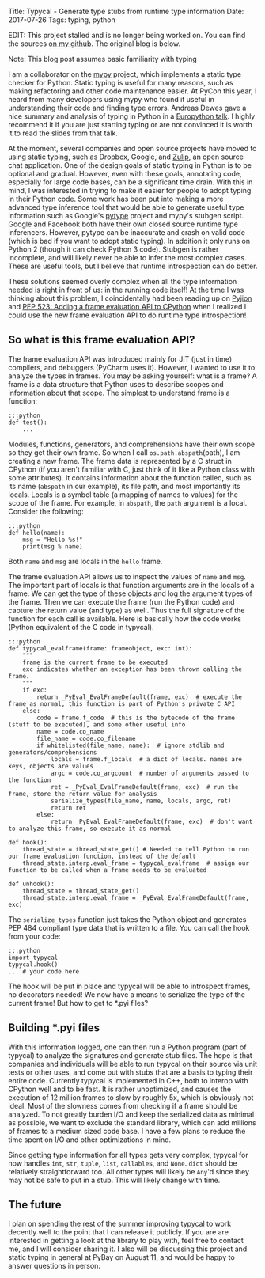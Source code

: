 Title: Typycal - Generate type stubs from runtime type information
Date: 2017-07-26
Tags: typing, python

EDIT: This project stalled and is no longer being worked on. You can find the sources [on my github](https://github.com/emmatyping/typycal). The original blog is below.

Note: This blog post assumes basic familiarity with typing

I am a collaborator on the [mypy](http://mypy-lang.org) project, which implements a static type checker for Python. Static typing is useful for many reasons, such as making refactoring and other code maintenance easier. At PyCon this year, I heard from many developers using mypy who found it useful in understanding their code and finding type errors. Andreas Dewes gave a nice summary and analysis of typing in Python in a [Europython talk](https://www.slideshare.net/japh44/type-annotations-in-python-whats-whys-and-wows). I highly recommend it if you are just starting typing or are not convinced it is worth it to read the slides from that talk.

At the moment, several companies and open source projects have moved to using static typing, such as Dropbox, Google, and [Zulip](https://zulip.org/), an open source chat application. One of the design goals of static typing in Python is to be optional and gradual. However, even with these goals, annotating code, especially for large code bases, can be a significant time drain. With this in mind, I was interested in trying to make it easier for people to adopt typing in their Python code. Some work has been put into making a more advanced type inference tool that would be able to generate useful type information such as Google's [pytype](https://github.com/google/pytype) project and mypy's stubgen script. Google and Facebook both have their own closed source runtime type inferencers. However, pytype can be inaccurate and crash on valid code (which is bad if you want to adopt static typing). In addition it only runs on Python 2 (though it can check Python 3 code). Stubgen is rather incomplete, and will likely never be able to infer the most complex cases. These are useful tools, but I believe that runtime introspection can do better.

These solutions seemed overly complex when all the type information needed is right in front of us: in the running code itself! At the time I was thinking about this problem, I coincidentally had been reading up on [Pyjion](https://github.com/Microsoft/Pyjion) and [PEP 523: Adding a frame evaluation API to CPython](https://www.python.org/dev/peps/pep-0523/) when I realized I could use the new frame evaluation API to do runtime type introspection!

## So what is this frame evaluation API?

The frame evaluation API was introduced mainly for JIT (just in time) compilers, and debuggers (PyCharm uses it). However, I wanted to use it to analyze the types in frames. You may be asking yourself: what is a frame? A frame is a data structure that Python uses to describe scopes and information about that scope. The simplest to understand frame is a function:

    :::python
    def test():
        ...


Modules, functions, generators, and comprehensions have their own scope so they get their own frame. So when I call `os.path.abspath`(path), I am creating a new frame. The frame data is represented by a C struct in CPython (if you aren't familiar with C, just think of it like a Python class with some attributes). It contains information about the function called, such as its name (`abspath` in our example), its file path, and most importantly its locals. Locals is a symbol table (a mapping of names to values) for the scope of the frame. For example, in `abspath`, the `path` argument is a local. Consider the following:

    :::python
    def hello(name):
        msg = "Hello %s!"
        print(msg % name)


Both `name` and `msg` are locals in the `hello` frame.

The frame evaluation API allows us to inspect the values of `name` and `msg`. The important part of locals is that function arguments are in the locals of a frame. We can get the type of these objects and log the argument types of the frame. Then we can execute the frame (run the Python code) and capture the return value (and type) as well. Thus the full signature of the function for each call is available. Here is basically how the code works (Python equivalent of the C code in typycal).

    :::python
    def typycal_evalframe(frame: frameobject, exc: int):
        """
        frame is the current frame to be executed
        exc indicates whether an exception has been thrown calling the frame.
        """
        if exc:
            return _PyEval_EvalFrameDefault(frame, exc)  # execute the frame as normal, this function is part of Python's private C API
        else:
            code = frame.f_code  # this is the bytecode of the frame (stuff to be executed), and some other useful info
            name = code.co_name
            file_name = code.co_filename
            if whitelisted(file_name, name):  # ignore stdlib and generators/comprehensions
                locals = frame.f_locals  # a dict of locals. names are keys, objects are values
                argc = code.co_argcount  # number of arguments passed to the function
                ret = _PyEval_EvalFrameDefault(frame, exc)  # run the frame, store the return value for analysis
                serialize_types(file_name, name, locals, argc, ret)
                return ret
            else:
                return _PyEval_EvalFrameDefault(frame, exc)  # don't want to analyze this frame, so execute it as normal

    def hook():
        thread_state = thread_state_get() # Needed to tell Python to run our frame evaluation function, instead of the default
        thread_state.interp.eval_frame = typycal_evalframe  # assign our function to be called when a frame needs to be evaluated

    def unhook():
        thread_state = thread_state_get()
        thread_state.interp.eval_frame = _PyEval_EvalFrameDefault(frame, exc)


The `serialize_types` function just takes the Python object and generates PEP 484 compliant type data that is written to a file. You can call the hook from your code:

    :::python
    import typycal
    typycal.hook()
    ... # your code here


The hook will be put in place and typycal will be able to introspect frames, no decorators needed! We now have a means to serialize the type of the current frame! But how to get to *.pyi files?

## Building *.pyi files

With this information logged, one can then run a Python program (part of typycal) to analyze the signatures and generate stub files. The hope is that companies and individuals will be able to run typycal on their source via unit tests or other uses, and come out with stubs that are a basis to typing their entire code. Currently typycal is implemented in C++, both to interop with CPython well and to be fast. It is rather unoptimized, and causes the execution of 12 million frames to slow by roughly 5x, which is obviously not ideal. Most of the slowness comes from checking if a frame should be analyzed. To not greatly burden I/O and keep the serialized data as minimal as possible, we want to exclude the standard library, which can add millions of frames to a medium sized code base. I have a few plans to reduce the time spent on I/O and other optimizations in mind.

Since getting type information for all types gets very complex, typycal for now handles `int`, `str`, `tuple`, `list`, `callable`s, and `None`. `dict` should be relatively straightforward too. All other types will likely be `Any`'d since they may not be safe to put in a stub. This will likely change with time.

## The future

I plan on spending the rest of the summer improving typycal to work decently well to the point that I can release it publicly. If you are are interested in getting a look at the library to play with, feel free to contact me, and I will consider sharing it. I also will be discussing this project and static typing in general at PyBay on August 11, and would be happy to answer questions in person.
